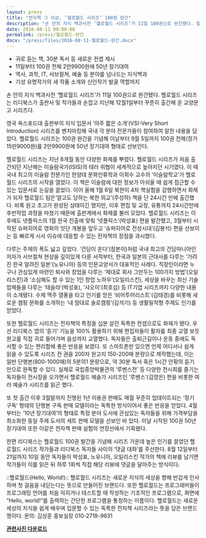 ```yaml
---
layout: press
title: "전자책 그 이상, ‘헬로월드 시리즈’ 100권 완간"
description: "손 안의 지식 백과사전 ‘헬로월드 시리즈’가 11일 100권으로 완간됐다. 헬로월드 시리즈는 리디북스가 출판사 및 작가들과 손잡고 지난해 12월1일부터 꾸준히 출간해 온 교양문고 시리즈다. 영국 옥스포드대 출판부의 지식 입문서 ‘아주 짧은 소개’(VSI-Very Short Introduction) 시리즈를 벤치마킹해 국내 각 분야 전문가들이 참여하여 알찬 내용을 담았다. 헬로월드 시리즈는 100권 완간을 기념해 이날부터 9월 5일까지 100권 전체(정가 15만9000원)를 2만9900원에 50년 장기대여 형태로 선보인다."
date: 2016-08-11 00:00:00
permalink: /press/헬로월드-완간
docx: "/press/files/2016-08-11-헬로월드-완간.docx"
---
```


- 귀로 듣는 책, 30분 독서 등 새로운 컨셉 제시
- 11일부터 100권 전체 2만9900원에 50년 장기대여
- 역사, 과학, IT, 서브컬쳐, 예술 등 분야를 넘나드는 지식백과
- 기성 유명작가의 새 작품 소개와 신인작가 발굴 역할까지

손 안의 지식 백과사전 ‘헬로월드 시리즈’가 11일 100권으로 완간됐다. 헬로월드 시리즈는 리디북스가 출판사 및 작가들과 손잡고 지난해 12월1일부터 꾸준히 출간해 온 교양문고 시리즈다. 

영국 옥스포드대 출판부의 지식 입문서 ‘아주 짧은 소개’(VSI-Very Short Introduction) 시리즈를 벤치마킹해 국내 각 분야 전문가들이 참여하여 알찬 내용을 담았다. 헬로월드 시리즈는 100권 완간을 기념해 이날부터 9월 5일까지 100권 전체(정가 15만9000원)를 2만9900원에 50년 장기대여 형태로 선보인다.

헬로월드 시리즈는 지난 8개월 동안 다양한 화제를 뿌렸다. 헬로월드 시리즈가 처음 출간되던 지난해는 이슬람국가(ISIS)의 테러 위협이 세계적으로 높아지던 시기였다. 이 때 국내 최고의 이슬람 전문가인 한양대 문화인류학과 이희수 교수의 ‘이슬람학교’가 헬로월드 시리즈의 시작을 열었다. 이 책은 이슬람에 대한 정보가 아쉬울 때 쉽게 접근할 수 있는 입문서로 눈길을 끌었다. 이어 올해 1월 6일 북한이 4차 핵실험을 감행하면서 화제가 되자 헬로월드 팀은‘알고도 당하는 북한 외교’(주성하) 책을 단 24시간 만에 출간했다. 비록 원고 초고가 완성된 상태이긴 했지만, 이후 편집 및 교정, 유통까지 24시간만에 후반작업 과정을 마쳤기 때문에 출판계에서 화제를 불러 모았다. 헬로월드 시리즈는 이후에도 넷플릭스의 1월 한국 진출에 맞춰 ‘넷플릭스’(박성표) 편을 발간했고, 3월부터 시작된 슈퍼히어로 영화의 잇단 개봉을 앞두고 ‘슈퍼히어로 전성시대’(김봉석) 편을 선보이는 등 빠르게 시사 이슈에 대응할 수 있는 전자책의 장점을 과시했다.

다루는 주제의 폭도 넓고 깊었다. ‘건담이 온다’(잠본이)처럼 국내 최고의 건담마니아인 저자가 서브컬쳐 현상을 깊이있게 다룬 서적부터, 한국과 일본의 근대사를 다루는 ‘가려진 한국 알려진 일본’(노유니아) 등의 인문교양서가 대표적인 사례다. 직장인이라면 누구나 관심있게 마련인 퇴사와 창업을 다루는 ‘제대로 회사 그만두는 100가지 방법’(오일리스킨)과 ‘소심해도 할 수 있는 1인 창업 노하우’(오일리스킨), 세상을 바꾸는 최신 기술업체들을 다루는 ‘테슬라’(박성표), ‘샤오미’(최호섭) 등 IT기업 시리즈까지 다양한 내용이 소개됐다. 수제 맥주 열풍을 타고 인기를 얻은 ‘비어투어리스트’(김태경)를 비롯해 새로운 캠핑 문화를 소개하는 ‘내 맘대로 솔로캠핑’(김석기) 등 생활밀착형 주제도 인기를 얻었다.

또한 헬로월드 시리즈는 전자책의 특징을 십분 살린 독특한 컨셉으로도 화제가 됐다. 우선 리디북스 앱의 ‘듣기’ 기능을  100% 활용하기 위해 편집자들이 활자를 최종 교열 보듯 원고를 직접 귀로 들어가며 음성까지 교열했다. 독자들은 출퇴근길이나 운동 중에도 독서할 수 있는 편리함에 좋은 반응을 보였다. 또 스마트폰만 있으면 언제 어디서나 쉽게 읽을 수 있도록 시리즈 전 권을 200자 원고지 150-200매 분량으로 제작했는데, 이는 일반 단행본(800-1000매)의 5분의1 분량으로, 약 30분 독서 혹은 1시간 안팎의 듣기 만으로 완독할 수 있다. 실제로 국립중앙박물관의 ‘루벤스전’ 등 다양한 전시회를 즐기는 독자들이 전시장을 오가면서 헬로월드 예술가 시리즈인 ‘루벤스’(김영은) 편을 비롯한 여러 예술가 시리즈를 읽곤 했다.

또 첫 출간 이후 3월말까지 진행된 1년 이용권 판매도 매월 꾸준히 업데이트되는 ‘정기 구독’ 형태의 단행본 구독 판매 모델이라는 독특한 방식이어서 좋은 반응을 얻었다. 4월부터는 ‘10년 장기대여’의 형태로 특정 분야 도서에 관심있는 독자들을 위해 가격부담을 최소화한 동일 주제 도서의 세트 판매 모델을 선보인 바 있다. 이날 시작된 100권 50년 장기대여 또한 이같은 전자책 판매 실험의 연장선에서 기획됐다.

한편 리디북스는 헬로월드 100권 발간을 기념해 시리즈 가운데 높은 인기를 끌었던 헬로월드 시리즈 작가들과 리디북스 독자들 사이의 ‘댓글 대화’를 주선한다. 8월 12일부터 21일까지 10일 동안 독자들이 박성표, 노유니아, 오일리스킨 작가의 책에 리뷰를 남기면 작가들이 이를 읽은 뒤 하루 1회씩 직접 해당 리뷰에 댓글을 달아주는 방식이다.


::헬로월드(Hello, World!)::
헬로월드 시리즈는 새로운 지식의 세상을 향해 반갑게 인사하며 첫 걸음을 내딛는다는 뜻으로 만들어진 브랜드다. 또한 헬로월드는 프로그래머들이 프로그래밍 언어를 처음 익히거나 테스트할 때 작성하는 기초적인 프로그램으로, 화면에 “Hello, world!”를 출력하는 간단한 프로그램을 통칭하는 이름이다. 헬로월드는 새로운 세상의 지식을 쉽게 배우며 입문할 수 있는 독특한 전자책 시리즈라는 뜻을 담은 브랜드명이다.
문의: 김상훈 홍보실장 010-2719-9631

[**관련사진 다운로드**](/press/files/2016-08-11-헬로월드-완간.zip)
